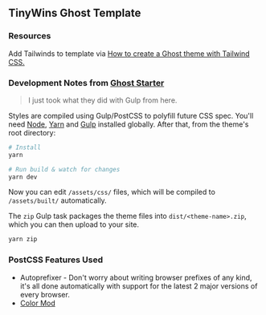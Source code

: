 TinyWins Ghost Template
---

### Resources

Add Tailwinds to template via [How to create a Ghost theme with Tailwind CSS.](https://www.usepine.com/blog/en/how-to-create-a-ghost-theme-with-tailwind-css/)


### Development Notes from [Ghost Starter](https://github.com/TryGhost/Starter/blob/master/README.md)

> I just took what they did with Gulp from here.

Styles are compiled using Gulp/PostCSS to polyfill future CSS spec. You'll need [Node](https://nodejs.org/), [Yarn](https://yarnpkg.com/) and [Gulp](https://gulpjs.com) installed globally. After that, from the theme's root directory:

```bash
# Install
yarn

# Run build & watch for changes
yarn dev
```

Now you can edit `/assets/css/` files, which will be compiled to `/assets/built/` automatically.

The `zip` Gulp task packages the theme files into `dist/<theme-name>.zip`, which you can then upload to your site.

```bash
yarn zip
```

### PostCSS Features Used

- Autoprefixer - Don't worry about writing browser prefixes of any kind, it's all done automatically with support for the latest 2 major versions of every browser.
- [Color Mod](https://github.com/jonathantneal/postcss-color-mod-function)